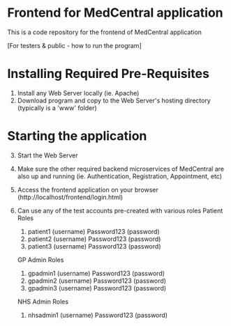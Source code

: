 # Frontend for MedCentral application
This is a code repository for the frontend of MedCentral application

[For testers & public - how to run the program]

# Installing Required Pre-Requisites
1. Install any Web Server locally (ie. Apache)
2. Download program and copy to the Web Server's hosting directory (typically is a 'www' folder)
   
# Starting the application
3. Start the Web Server
4. Make sure the other required backend microservices of MedCentral are also up and running (ie. Authentication, Registration, Appointment, etc)
5. Access the frontend application on your browser (http://localhost/frontend/login.html)
6. Can use any of the test accounts pre-created with various roles
   Patient Roles
   1. patient1 (username) Password123 (password)
   2. patient2 (username) Password123 (password)
   3. patient3 (username) Password123 (password)
      
   GP Admin Roles
   1. gpadmin1 (username) Password123 (password)
   2. gpadmin2 (username) Password123 (password)
   3. gpadmin3 (username) Password123 (password)
      
   NHS Admin Roles
   1. nhsadmin1 (username) Password123 (password)
